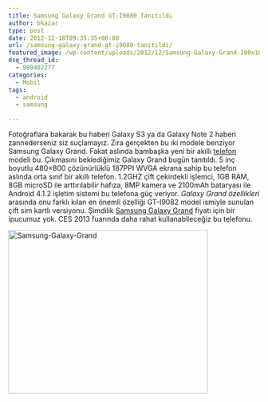 ```yaml
---
title: Samsung Galaxy Grand GT-I9080 Tanıtıldı
author: bkazar
type: post
date: 2012-12-18T09:35:35+00:00
url: /samsung-galaxy-grand-gt-i9080-tanitildi/
featured_image: /wp-content/uploads/2012/12/Samsung-Galaxy-Grand-100x100.jpg
dsq_thread_id:
  - 980402277
categories:
  - Mobil
tags:
  - android
  - samsung

---
```

Fotoğraflara bakarak bu haberi Galaxy S3 ya da Galaxy Note 2 haberi zannederseniz siz suçlamayız. Zira gerçekten bu iki modele benziyor Samsung Galaxy Grand. Fakat aslında bambaşka yeni bir akıllı [telefon][1] modeli bu. Çıkmasını beklediğimiz Galaxy Grand bugün tanıtıldı. 5 inç boyutlu 480&#215;800 çözünürlüklü 187PPI WVGA ekrana sahip bu telefon aslında orta sınıf bir akıllı telefon. 1.2GHZ çift çekirdekli işlemci, 1GB RAM, 8GB microSD ile arttırılabilir hafıza, 8MP kamera ve 2100mAh bataryası ile Android 4.1.2 işletim sistemi bu telefona güç veriyor. _Galaxy Grand özellikleri_ arasında onu farklı kılan en önemli özelliği GT-I9082 model ismiyle sunulan çift sim kartlı versiyonu. Şimdilik [Samsung Galaxy Grand][2] fiyatı için bir ipucumuz yok. CES 2013 fuarında daha rahat kullanabileceğiz bu telefonu.

<img class="aligncenter size-large wp-image-9957" alt="Samsung-Galaxy-Grand" src="https://www.murekkep.org/wp-content/uploads/2012/12/Samsung-Galaxy-Grand-400x328.jpg" width="400" height="328" srcset="https://www.murekkep.org/wp-content/uploads/2012/12/Samsung-Galaxy-Grand-400x328.jpg 400w, https://www.murekkep.org/wp-content/uploads/2012/12/Samsung-Galaxy-Grand-50x41.jpg 50w, https://www.murekkep.org/wp-content/uploads/2012/12/Samsung-Galaxy-Grand-121x100.jpg 121w, https://www.murekkep.org/wp-content/uploads/2012/12/Samsung-Galaxy-Grand-243x200.jpg 243w, https://www.murekkep.org/wp-content/uploads/2012/12/Samsung-Galaxy-Grand-371x305.jpg 371w, https://www.murekkep.org/wp-content/uploads/2012/12/Samsung-Galaxy-Grand.jpg 516w" sizes="(max-width: 400px) 100vw, 400px" />

 [1]: https://www.murekkep.org/telefon/ "telefon"
 [2]: https://www.murekkep.org/telefon/samsung-galaxy-grand "samsung galaxy grand"